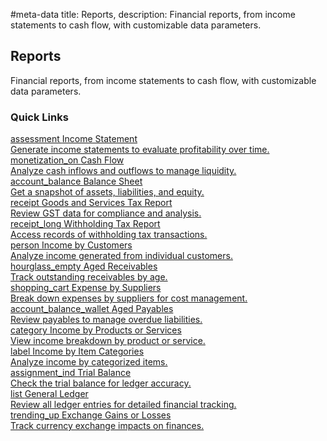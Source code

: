 #meta-data title: Reports, description: Financial reports, from income statements to cash flow, with customizable data parameters.

## Reports

Financial reports, from income statements to cash flow, with customizable data parameters.

### Quick Links

<div class="overview">
  <a class="overview-card" href="/docs/8-reports/2-income-statements">
    <div class="overview-card-title">
      <span class="material-symbols-outlined"> assessment </span>
      Income Statement
    </div>
    <div class="overview-card-content">
      Generate income statements to evaluate profitability over time.
    </div>
  </a>
  <a class="overview-card" href="/docs/8-reports/3-cash-flow">
    <div class="overview-card-title">
      <span class="material-symbols-outlined"> monetization_on </span>
      Cash Flow
    </div>
    <div class="overview-card-content">
      Analyze cash inflows and outflows to manage liquidity.
    </div>
  </a>
  <a class="overview-card" href="/docs/8-reports/4-balance-sheet">
    <div class="overview-card-title">
      <span class="material-symbols-outlined"> account_balance </span>
      Balance Sheet
    </div>
    <div class="overview-card-content">
      Get a snapshot of assets, liabilities, and equity.
    </div>
  </a>
  <a class="overview-card" href="/docs/8-reports/5-goods-and-services-tax-report">
    <div class="overview-card-title">
      <span class="material-symbols-outlined"> receipt </span>
      Goods and Services Tax Report
    </div>
    <div class="overview-card-content">
      Review GST data for compliance and analysis.
    </div>
  </a>
  <a class="overview-card" href="/docs/8-reports/6-withholding-tax-report">
    <div class="overview-card-title">
      <span class="material-symbols-outlined"> receipt_long </span>
      Withholding Tax Report
    </div>
    <div class="overview-card-content">
      Access records of withholding tax transactions.
    </div>
  </a>
  <a class="overview-card" href="/docs/8-reports/7-income-by-customers">
    <div class="overview-card-title">
      <span class="material-symbols-outlined"> person </span>
      Income by Customers
    </div>
    <div class="overview-card-content">
      Analyze income generated from individual customers.
    </div>
  </a>
  <a class="overview-card" href="/docs/8-reports/8-aged-receivables">
    <div class="overview-card-title">
      <span class="material-symbols-outlined"> hourglass_empty </span>
      Aged Receivables
    </div>
    <div class="overview-card-content">
      Track outstanding receivables by age.
    </div>
  </a>
  <a class="overview-card" href="/docs/8-reports/9-expense-by-suppliers">
    <div class="overview-card-title">
      <span class="material-symbols-outlined"> shopping_cart </span>
      Expense by Suppliers
    </div>
    <div class="overview-card-content">
      Break down expenses by suppliers for cost management.
    </div>
  </a>
  <a class="overview-card" href="/docs/8-reports/10-aged-payables">
    <div class="overview-card-title">
      <span class="material-symbols-outlined"> account_balance_wallet </span>
      Aged Payables
    </div>
    <div class="overview-card-content">
      Review payables to manage overdue liabilities.
    </div>
  </a>
  <a class="overview-card" href="/docs/8-reports/11-income-by-products-services">
    <div class="overview-card-title">
      <span class="material-symbols-outlined"> category </span>
      Income by Products or Services
    </div>
    <div class="overview-card-content">
      View income breakdown by product or service.
    </div>
  </a>
  <a class="overview-card" href="/docs/8-reports/12-income-by-item-categories">
    <div class="overview-card-title">
      <span class="material-symbols-outlined"> label </span>
      Income by Item Categories
    </div>
    <div class="overview-card-content">
      Analyze income by categorized items.
    </div>
  </a>
  <a class="overview-card" href="/docs/8-reports/13-trial-balance">
    <div class="overview-card-title">
      <span class="material-symbols-outlined"> assignment_ind </span>
      Trial Balance
    </div>
    <div class="overview-card-content">
      Check the trial balance for ledger accuracy.
    </div>
  </a>
  <a class="overview-card" href="/docs/8-reports/14-general-ledger">
    <div class="overview-card-title">
      <span class="material-symbols-outlined"> list </span>
      General Ledger
    </div>
    <div class="overview-card-content">
      Review all ledger entries for detailed financial tracking.
    </div>
  </a>
  <a class="overview-card" href="/docs/8-reports/15-exchange-gains-losses">
    <div class="overview-card-title">
      <span class="material-symbols-outlined"> trending_up </span>
      Exchange Gains or Losses
    </div>
    <div class="overview-card-content">
      Track currency exchange impacts on finances.
    </div>
  </a>
</div>
